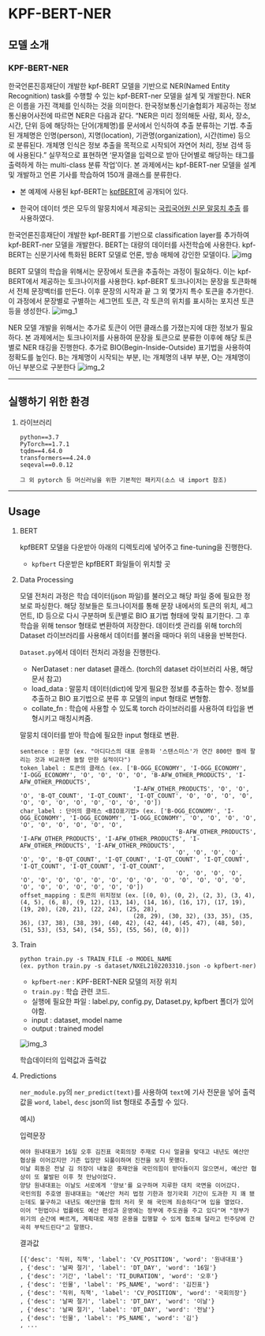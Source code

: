 # KPF-BERT-NER

## 모델 소개

### KPF-BERT-NER


한국언론진흥재단이 개발한 kpf-BERT 모델을 기반으로 NER(Named Entity Recognition) task를 수행할 수 있는 kpf-BERT-ner 모델을 설계 및 개발한다. NER은 이름을 가진 객체를 인식하는 것을 의미한다. 한국정보통신기술협회가 제공하는 정보통신용어사전에 따르면 NER은 다음과 같다. 
“NER은 미리 정의해둔 사람, 회사, 장소, 시간, 단위 등에 해당하는 단어(개체명)를 문서에서 인식하여 추출 분류하는 기법. 추출된 개체명은 인명(person), 지명(location), 기관명(organization), 시간(time) 등으로 분류된다. 개체명 인식은 정보 추출을 목적으로 시작되어 자연어 처리, 정보 검색 등에 사용된다.” 
실무적으로 표현하면 ‘문자열을 입력으로 받아 단어별로 해당하는 태그를 출력하게 하는 multi-class 분류 작업’이다. 본 과제에서는 kpf-BERT-ner 모델을 설계 및 개발하고 언론 기사를 학습하여 150개 클래스를 분류한다.

- 본 예제에 사용된 kpf-BERT는 [kpfBERT](https://github.com/KPFBERT/kpfbert)에 공개되어 있다.

- 한국어 데이터 셋은 모두의 말뭉치에서 제공되는 [국립국어원 신문 말뭉치 추출](https://corpus.korean.go.kr/request/reausetMain.do) 를 사용하였다.

한국언론진흥재단이 개발한 kpf-BERT를 기반으로 classification layer를 추가하여 kpf-BERT-ner 모델을 개발한다. 
BERT는 대량의 데이터를 사전학습에 사용한다. 
kpf-BERT는 신문기사에 특화된 BERT 모델로 언론, 방송 매체에 강인한 모델이다.
![img](https://user-images.githubusercontent.com/87846939/221456330-a2683b07-b48b-496f-9f81-caa0147aef2b.png)

BERT 모델의 학습을 위해서는 문장에서 토큰을 추출하는 과정이 필요하다. 
이는 kpf-BERT에서 제공하는 토크나이저를 사용한다. 
kpf-BERT 토크나이저는 문장을 토큰화해서 전체 문장벡터를 만든다. 
이후 문장의 시작과 끝 그 외 몇가지 특수 토큰을 추가한다. 
이 과정에서 문장별로 구별하는 세그먼트 토큰, 각 토큰의 위치를 표시하는 포지션 토큰 등을 생성한다. 
![img_1](https://user-images.githubusercontent.com/87846939/221456315-c262d276-cf41-4dc0-9b9b-46375aa6dfd4.png)

NER 모델 개발을 위해서는 추가로 토큰이 어떤 클래스를 가졌는지에 대한 정보가 필요하다. 
본 과제에서는 토크나이저를 사용하여 문장을 토큰으로 분류한 이후에 해당 토큰별로 NER 태깅을 진행한다. 
추가로 BIO(Begin-Inside-Outside) 표기법을 사용하여 정확도를 높인다. 
B는 개체명이 시작되는 부분, I는 개체명의 내부 부분, O는 개체명이 아닌 부분으로 구분한다
![img_2](https://user-images.githubusercontent.com/87846939/221456304-0bc8462f-772c-4882-a973-778b70b92d4e.png)

---
## 실행하기 위한 환경

1. 라이브러리

    ```
    python==3.7
    PyTorch==1.7.1
    tqdm==4.64.0
    transformers==4.24.0
    seqeval==0.0.12
    
    그 외 pytorch 등 머신러닝을 위한 기본적인 패키지(소스 내 import 참조)
    ```
    
---
## Usage

1. BERT

    kpfBERT 모델을 다운받아 아래의 디렉토리에 넣어주고 fine-tuning을 진행한다.

    - `kpfbert` 다운받은 kpfBERT 화일들이 위치할 곳
 

2. Data Processing

    모델 전처리 과정은 학습 데이터(json 파일)를 불러오고 해당 파일 중에 필요한 정보로 파싱한다. 
    해당 정보들은 토크나이저를 통해 문장 내에서의 토큰의 위치, 세그먼트, ID 등으로 다시 구분하며 토큰별로 BIO 표기법 형태에 맞춰 표기한다. 그 후 학습을 위해 tensor 형태로 변환하여 저장한다. 
    데이터셋 관리를 위해 torch의 Dataset 라이브러리를 사용해서 데이터를 불러올 때마다 위의 내용을 반복한다.    

    `Dataset.py`에서 데이터 전처리 과정을 진행한다.
    - NerDataset : ner dataset 클래스. (torch의 dataset 라이브러리 사용, 해당 문서 참고)
    - load_data  : 말뭉치 데이터(dict)에 맞게 필요한 정보를 추출하는 함수. 정보를 추출하고 BIO 표기법으로 분류 후 모델의 input 형태로 변형함.
    - collate_fn : 학습에 사용할 수 있도록 torch 라이브러리를 사용하여 타입을 변형시키고 매칭시켜줌.
    
    말뭉치 데이터를 받아 학습에 필요한 input 형태로 변환.
    ```
    sentence : 문장 (ex. "아디다스의 대표 운동화 '스탠스미스'가 연간 800만 켤레 팔리는 것과 비교하면 놀랄 만한 실적이다")
    token_label : 토큰의 클래스 (ex. ['B-OGG_ECONOMY', 'I-OGG_ECONOMY', 'I-OGG_ECONOMY', 'O', 'O', 'O', 'O', 'B-AFW_OTHER_PRODUCTS', 'I-AFW_OTHER_PRODUCTS',
                                    'I-AFW_OTHER_PRODUCTS', 'O', 'O', 'O', 'B-QT_COUNT', 'I-QT_COUNT', 'I-QT_COUNT', 'O', 'O', 'O', 'O', 'O', 'O', 'O', 'O', 'O', 'O', 'O', 'O'])
    char_label : 단어의 클래스 <BIO표기법> (ex. ['B-OGG_ECONOMY', 'I-OGG_ECONOMY', 'I-OGG_ECONOMY', 'I-OGG_ECONOMY', 'O', 'O', 'O', 'O', 'O', 'O', 'O', 'O', 'O', 'O', 
                                                'B-AFW_OTHER_PRODUCTS', 'I-AFW_OTHER_PRODUCTS', 'I-AFW_OTHER_PRODUCTS', 'I-AFW_OTHER_PRODUCTS', 'I-AFW_OTHER_PRODUCTS',
                                                'O', 'O', 'O', 'O', 'O', 'O', 'B-QT_COUNT', 'I-QT_COUNT', 'I-QT_COUNT', 'I-QT_COUNT', 'I-QT_COUNT', 'I-QT_COUNT', 'I-QT_COUNT',
                                                'O', 'O', 'O', 'O', 'O', 'O', 'O', 'O', 'O', 'O', 'O', 'O', 'O', 'O', 'O', 'O', 'O', 'O', 'O', 'O', 'O', 'O', 'O', 'O'])
    offset_mapping : 토큰의 위치정보 (ex. [(0, 0), (0, 2), (2, 3), (3, 4), (4, 5), (6, 8), (9, 12), (13, 14), (14, 16), (16, 17), (17, 19), (19, 20), (20, 21), (22, 24), (25, 28),
                                    (28, 29), (30, 32), (33, 35), (35, 36), (37, 38), (38, 39), (40, 42), (42, 44), (45, 47), (48, 50), (51, 53), (53, 54), (54, 55), (55, 56), (0, 0)])
    ```
   

3. Train

    ```
    python train.py -s TRAIN_FILE -o MODEL_NAME
    (ex. python train.py -s dataset/NXEL2102203310.json -o kpfbert-ner)
    ```
    - `kpfbert-ner` : KPF-BERT-NER 모델의 저장 위치
    - `train.py` : 학습 관련 코드. 
    - 실행에 필요한 파일 : label.py, config.py, Dataset.py, kpfbert 폴더가 있어야함.
    - input : dataset, model name
    - output : trained model
   
   ![img_3](https://user-images.githubusercontent.com/87846939/221456277-0fff8606-2812-4be8-9cae-146ace538512.png)
   
   학습데이터의 입력값과 출력값
      

4. Predictions

   `ner_module.py`의 `ner_predict(text)`를 사용하여 `text`에 기사 전문을 넣어 출력값을 `word`, `label`, `desc` json의 list 형태로 추출할 수 있다.
    
    예시)
    
    입력문장

    ```
   여야 원내대표가 16일 오후 김진표 국회의장 주재로 다시 얼굴을 맞대고 내년도 예산안 협상을 이어갔지만 기존 입장만 되풀이하며 진전을 보지 못했다.
    이날 회동은 전날 김 의장이 내놓은 중재안을 국민의힘이 받아들이지 않으면서, 예산안 협상이 또 불발된 이후 첫 만남이었다.
    양당 원내대표는 이날도 서로에게 '양보'를 요구하며 지루한 대치 국면을 이어갔다.
    국민의힘 주호영 원내대표는 "예산안 처리 법정 기한과 정기국회 기간이 도과한 지 꽤 됐는데도 불구하고 내년도 예산안을 합의 처리 못 해 국민께 죄송하다"며 입을 열었다.
    이어 "헌법이나 법률에도 예산 편성과 운영에는 정부에 주도권을 주고 있다"며 "정부가 위기의 순간에 빠르게, 계획대로 재정 운용을 집행할 수 있게 협조해 달라고 민주당에 간곡히 부탁드린다"고 말했다.

   ```
    결과값    

    ```
    [{'desc': '직위, 직책', 'label': 'CV_POSITION', 'word': '원내대표'}
   , {'desc': '날짜 절기', 'label': 'DT_DAY', 'word': '16일'}
   , {'desc': '기간', 'label': 'TI_DURATION', 'word': '오후'}
   , {'desc': '인물', 'label': 'PS_NAME', 'word': '김진표'}
   , {'desc': '직위, 직책', 'label': 'CV_POSITION', 'word': '국회의장'}
   , {'desc': '날짜 절기', 'label': 'DT_DAY', 'word': '이날'}
   , {'desc': '날짜 절기', 'label': 'DT_DAY', 'word': '전날'}
   , {'desc': '인물', 'label': 'PS_NAME', 'word': '김'}
   , ...
   ```

